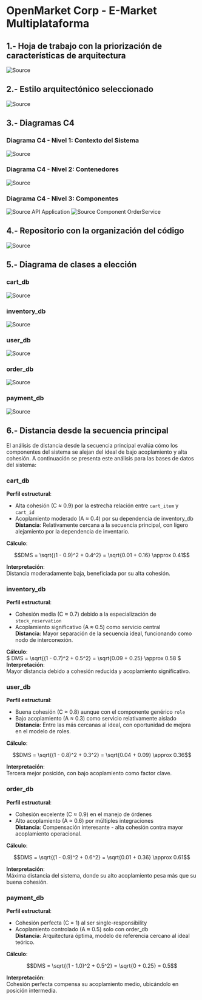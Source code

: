 # OpenMarket Corp - E-Market Multiplataforma

## 1.- Hoja de trabajo con la priorización de características de arquitectura
![Source](https://i.imgur.com/ODfr6Fs.png)
## 2.- Estilo arquitectónico seleccionado
![Source](https://i.imgur.com/QLYEHxh.png)
## 3.- Diagramas C4
### Diagrama C4 - Nivel 1: Contexto del Sistema

[//]: # (![Source]&#40;https://i.postimg.cc/6qqL9z5c/diagrama1-C4.png&#41;)
![Source](https://i.imgur.com/lSOpI6f.png)
### Diagrama C4 - Nivel 2: Contenedores

[//]: # (![Source]&#40;https://i.postimg.cc/wMr53J1p/diagrama2-C4.png&#41;)
![Source](https://i.imgur.com/tgdRmDS.png)
### Diagrama C4 - Nivel 3: Componentes

[//]: # (![Source]&#40;https://i.postimg.cc/Hxp9Ndqf/diagrama3-C4.png&#41;)
![Source](https://i.imgur.com/LldWwVH.png)
API Application
![Source](https://i.imgur.com/lO6KDs4.png)
Component OrderService
## 4.-  Repositorio con la organización del código
![Source](https://i.imgur.com/tTFKAdf.png)

## 5.-  Diagrama de clases a elección

### cart_db
![Source](https://i.imgur.com/F69ogPr.png)

### inventory_db
![Source](https://i.imgur.com/yjFgn3i.png)

### user_db
![Source](https://i.imgur.com/tI83gj5.png)

### order_db
![Source](https://i.imgur.com/BMqmFUd.png)

### payment_db
![Source](https://i.imgur.com/UCELWRk.png)


## 6.-  Distancia desde la secuencia principal

El análisis de distancia desde la secuencia principal evalúa cómo los componentes del sistema se alejan del ideal de bajo acoplamiento y alta cohesión. A continuación se presenta este análisis para las bases de datos del sistema:

### cart_db
**Perfil estructural**:  
- Alta cohesión (C ≈ 0.9) por la estrecha relación entre `cart_item` y `cart_id`  
- Acoplamiento moderado (A ≈ 0.4) por su dependencia de inventory_db  
**Distancia**: Relativamente cercana a la secuencia principal, con ligero alejamiento por la dependencia de inventario.

**Cálculo**: 
```math 
DMS = \sqrt{(1 - 0.9)^2 + 0.4^2} = \sqrt{0.01 + 0.16} \approx 0.41
```

**Interpretación**:  
Distancia moderadamente baja, beneficiada por su alta cohesión.

### inventory_db
**Perfil estructural**:  
- Cohesión media (C ≈ 0.7) debido a la especialización de `stock_reservation`  
- Acoplamiento significativo (A ≈ 0.5) como servicio central  
**Distancia**: Mayor separación de la secuencia ideal, funcionando como nodo de interconexión.

**Cálculo**:  
$ DMS = \sqrt{(1 - 0.7)^2 + 0.5^2} = \sqrt{0.09 + 0.25} \approx 0.58 $
**Interpretación**:  
Mayor distancia debido a cohesión reducida y acoplamiento significativo.

### user_db
**Perfil estructural**:  
- Buena cohesión (C ≈ 0.8) aunque con el componente genérico `role`  
- Bajo acoplamiento (A ≈ 0.3) como servicio relativamente aislado  
**Distancia**: Entre las más cercanas al ideal, con oportunidad de mejora en el modelo de roles.

**Cálculo**:  
```math
DMS = \sqrt{(1 - 0.8)^2 + 0.3^2} = \sqrt{0.04 + 0.09} \approx 0.36
```

**Interpretación**:  
Tercera mejor posición, con bajo acoplamiento como factor clave.

### order_db
**Perfil estructural**:  
- Cohesión excelente (C ≈ 0.9) en el manejo de órdenes  
- Alto acoplamiento (A ≈ 0.6) por múltiples integraciones  
**Distancia**: Compensación interesante - alta cohesión contra mayor acoplamiento operacional.

**Cálculo**:  
```math
DMS = \sqrt{(1 - 0.9)^2 + 0.6^2} = \sqrt{0.01 + 0.36} \approx 0.61
```
**Interpretación**:  
Máxima distancia del sistema, donde su alto acoplamiento pesa más que su buena cohesión.

### payment_db
**Perfil estructural**:  
- Cohesión perfecta (C = 1) al ser single-responsibility  
- Acoplamiento controlado (A ≈ 0.5) solo con order_db  
**Distancia**: Arquitectura óptima, modelo de referencia cercano al ideal teórico.

**Cálculo**: 
```math 
DMS = \sqrt{(1 - 1.0)^2 + 0.5^2} = \sqrt{0 + 0.25} = 0.5
```
**Interpretación**:  
Cohesión perfecta compensa su acoplamiento medio, ubicándolo en posición intermedia.
